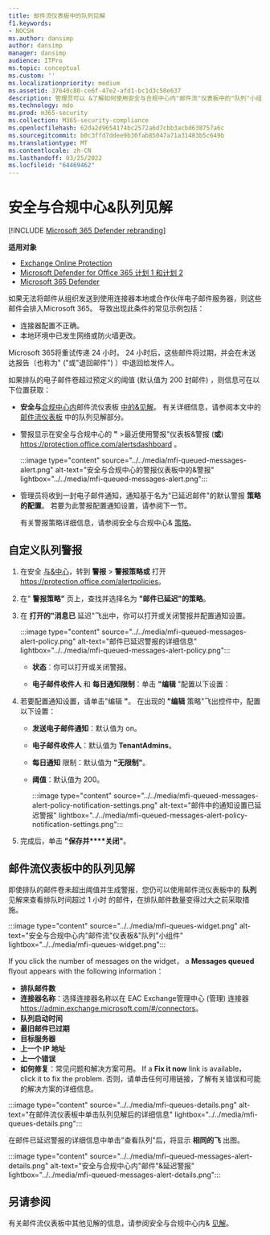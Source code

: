 ```yaml
---
title: 邮件流仪表板中的队列见解
f1.keywords:
- NOCSH
ms.author: dansimp
author: dansimp
manager: dansimp
audience: ITPro
ms.topic: conceptual
ms.custom: ''
ms.localizationpriority: medium
ms.assetid: 37640c80-ce6f-47e2-afd1-bc1d3c50e637
description: 管理员可以 &了解如何使用安全与合规中心内"邮件流"仪表板中的"队列"小组件监视通过出站连接器发送到其内部部署或合作伙伴组织的失败邮件流。
ms.technology: mdo
ms.prod: m365-security
ms.collection: M365-security-compliance
ms.openlocfilehash: 62da2d9654174bc2572a6d7cbb3acbd638757a6c
ms.sourcegitcommit: b0c3ffd7ddee9b30fab85047a71a31483b5c649b
ms.translationtype: MT
ms.contentlocale: zh-CN
ms.lasthandoff: 03/25/2022
ms.locfileid: "64469462"
---
```

# <a name="queues-insight-in-the-security--compliance-center"></a>安全与合规中心&队列见解

[!INCLUDE [Microsoft 365 Defender rebranding](../includes/microsoft-defender-for-office.md)]

**适用对象**
- [Exchange Online Protection](exchange-online-protection-overview.md)
- [Microsoft Defender for Office 365 计划 1 和计划 2](defender-for-office-365.md)
- [Microsoft 365 Defender](../defender/microsoft-365-defender.md)

如果无法将邮件从组织发送到使用连接器本地或合作伙伴电子邮件服务器，则这些邮件会排入Microsoft 365。 导致出现此条件的常见示例包括：

- 连接器配置不正确。
- 本地环境中已发生网络或防火墙更改。

Microsoft 365将重试传递 24 小时。 24 小时后，这些邮件将过期，并会在未送达报告（也称为" ("或"退回邮件") ）中退回给发件人。

如果排队的电子邮件卷超过预定义的阈值 (默认值为 200 封邮件) ，则信息可在以下位置获取：

- **安全与**[合规中心内](mail-flow-insights-v2.md)邮件流仪表板 [中的&见解](https://protection.office.com)。 有关详细信息，请参阅本文中的 [邮件流仪表板](#queues-insight-in-the-mail-flow-dashboard) 中的队列见解部分。

- 警报显示在安全与合规中心的 **"**  \>最近使用警报"仪表板&警报 [](https://protection.office.com) (**或**) <https://protection.office.com/alertsdashboard> 。

  :::image type="content" source="../../media/mfi-queued-messages-alert.png" alt-text="安全与合规中心的警报仪表板中的&警报" lightbox="../../media/mfi-queued-messages-alert.png":::


- 管理员将收到一封电子邮件通知，通知基于名为"已延迟邮件"的默认警报 **策略的配置**。 若要为此警报配置通知设置，请参阅下一节。

  有关警报策略详细信息，请参阅安全与合规中心& [策略](../../compliance/alert-policies.md)。

## <a name="customize-queue-alerts"></a>自定义队列警报

1. 在安全 [与&中心](https://protection.office.com)，转到 **警报** \> **警报策略或** 打开 <https://protection.office.com/alertpolicies>。

2. 在" **警报策略"** 页上，查找并选择名为 **"邮件已延迟"的策略**。

3. 在 **打开的"消息已** 延迟"飞出中，你可以打开或关闭警报并配置通知设置。

   :::image type="content" source="../../media/mfi-queued-messages-alert-policy.png" alt-text="邮件已延迟警报的详细信息" lightbox="../../media/mfi-queued-messages-alert-policy.png":::

   - **状态**：你可以打开或关闭警报。

   - **电子邮件收件人** 和 **每日通知限制**：单击 **"编辑** "配置以下设置：

4. 若要配置通知设置，请单击"编辑 **"**。 在出现的 **"编辑** 策略"飞出控件中，配置以下设置：

   - **发送电子邮件通知**：默认值为 on。
   - **电子邮件收件人**：默认值为 **TenantAdmins**。
   - **每日通知** 限制：默认值为 **"无限制"**。
   - **阈值**：默认值为 200。

     :::image type="content" source="../../media/mfi-queued-messages-alert-policy-notification-settings.png" alt-text="邮件中的通知设置已延迟警报" lightbox="../../media/mfi-queued-messages-alert-policy-notification-settings.png":::

5. 完成后，单击 **"保存并****关闭"**。

## <a name="queues-insight-in-the-mail-flow-dashboard"></a>邮件流仪表板中的队列见解

即使排队的邮件卷未超出阈值并生成警报，您仍可以使用邮件流仪表板中的 **队列** 见解来查看排队时间超过 1 小时 [](mail-flow-insights-v2.md)的邮件，在排队邮件数量变得过大之前采取措施。

:::image type="content" source="../../media/mfi-queues-widget.png" alt-text="安全与合规中心内&quot;邮件流&quot;仪表板&&quot;队列&quot;小组件" lightbox="../../media/mfi-queues-widget.png":::

If you click the number of messages on the widget， a **Messages queued** flyout appears with the following information：

- **排队邮件数**
- **连接器名称**：选择连接器名称以在 EAC Exchange管理中心 (管理) 连接器<https://admin.exchange.microsoft.com/#/connectors>。
- **队列启动时间**
- **最旧邮件已过期**
- **目标服务器**
- **上一个 IP 地址**
- **上一个错误**
- **如何修复**：常见问题和解决方案可用。 If a **Fix it now** link is available， click it to fix the problem. 否则，请单击任何可用链接，了解有关错误和可能的解决方案的详细信息。

:::image type="content" source="../../media/mfi-queues-details.png" alt-text="在邮件流仪表板中单击队列见解后的详细信息" lightbox="../../media/mfi-queues-details.png":::

在邮件已延迟警报的详细信息中单击"查看队列"后，将显示 **相同的飞** 出图。

:::image type="content" source="../../media/mfi-queued-messages-alert-details.png" alt-text="安全与合规中心内&quot;邮件&quot;&延迟警报" lightbox="../../media/mfi-queued-messages-alert-details.png":::

## <a name="see-also"></a>另请参阅

有关邮件流仪表板中其他见解的信息，请参阅安全与合规中心内& [见解](mail-flow-insights-v2.md)。

